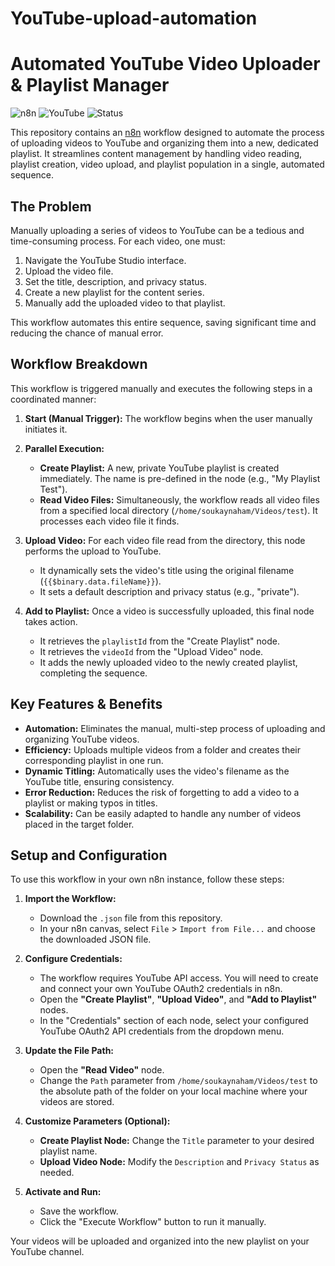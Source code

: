 # YouTube-upload-automation
# Automated YouTube Video Uploader & Playlist Manager

![n8n](https://img.shields.io/badge/n8n-Workflow-blueviolet )
![YouTube](https://img.shields.io/badge/Service-YouTube-red )
![Status](https://img.shields.io/badge/Status-Active-brightgreen )

This repository contains an [n8n](https://n8n.io/ ) workflow designed to automate the process of uploading videos to YouTube and organizing them into a new, dedicated playlist. It streamlines content management by handling video reading, playlist creation, video upload, and playlist population in a single, automated sequence.

## The Problem

Manually uploading a series of videos to YouTube can be a tedious and time-consuming process. For each video, one must:
1.  Navigate the YouTube Studio interface.
2.  Upload the video file.
3.  Set the title, description, and privacy status.
4.  Create a new playlist for the content series.
5.  Manually add the uploaded video to that playlist.

This workflow automates this entire sequence, saving significant time and reducing the chance of manual error.

## Workflow Breakdown

This workflow is triggered manually and executes the following steps in a coordinated manner:

1.  **Start (Manual Trigger):** The workflow begins when the user manually initiates it.

2.  **Parallel Execution:**
    *   **Create Playlist:** A new, private YouTube playlist is created immediately. The name is pre-defined in the node (e.g., "My Playlist Test").
    *   **Read Video Files:** Simultaneously, the workflow reads all video files from a specified local directory (`/home/soukaynaham/Videos/test`). It processes each video file it finds.

3.  **Upload Video:** For each video file read from the directory, this node performs the upload to YouTube.
    *   It dynamically sets the video's title using the original filename (`{{$binary.data.fileName}}`).
    *   It sets a default description and privacy status (e.g., "private").

4.  **Add to Playlist:** Once a video is successfully uploaded, this final node takes action.
    *   It retrieves the `playlistId` from the "Create Playlist" node.
    *   It retrieves the `videoId` from the "Upload Video" node.
    *   It adds the newly uploaded video to the newly created playlist, completing the sequence.

## Key Features & Benefits

*   **Automation:** Eliminates the manual, multi-step process of uploading and organizing YouTube videos.
*   **Efficiency:** Uploads multiple videos from a folder and creates their corresponding playlist in one run.
*   **Dynamic Titling:** Automatically uses the video's filename as the YouTube title, ensuring consistency.
*   **Error Reduction:** Reduces the risk of forgetting to add a video to a playlist or making typos in titles.
*   **Scalability:** Can be easily adapted to handle any number of videos placed in the target folder.

## Setup and Configuration

To use this workflow in your own n8n instance, follow these steps:

1.  **Import the Workflow:**
    *   Download the `.json` file from this repository.
    *   In your n8n canvas, select `File` > `Import from File...` and choose the downloaded JSON file.

2.  **Configure Credentials:**
    *   The workflow requires YouTube API access. You will need to create and connect your own YouTube OAuth2 credentials in n8n.
    *   Open the **"Create Playlist"**, **"Upload Video"**, and **"Add to Playlist"** nodes.
    *   In the "Credentials" section of each node, select your configured YouTube OAuth2 API credentials from the dropdown menu.

3.  **Update the File Path:**
    *   Open the **"Read Video"** node.
    *   Change the `Path` parameter from `/home/soukaynaham/Videos/test` to the absolute path of the folder on your local machine where your videos are stored.

4.  **Customize Parameters (Optional):**
    *   **Create Playlist Node:** Change the `Title` parameter to your desired playlist name.
    *   **Upload Video Node:** Modify the `Description` and `Privacy Status` as needed.

5.  **Activate and Run:**
    *   Save the workflow.
    *   Click the "Execute Workflow" button to run it manually.

Your videos will be uploaded and organized into the new playlist on your YouTube channel.
